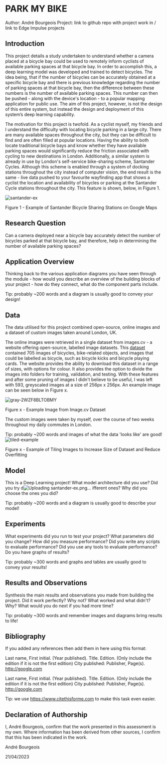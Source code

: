 # PARK MY BIKE
Author: André Bourgeois
Project: link to github repo with project work in / link to Edge Impulse projects

## Introduction
This project details a study undertaken to understand whether a camera placed at a bicycle bay could be used to remotely inform cyclists of available parking spaces at that bicycle bay. In order to accomplish this, a deep learning model was developed and trained to detect bicycles. The idea being, that if the number of bicycles can be accurately obtained at a specific bicycle bay and there is previous knowledge regarding the number of parking spaces at that bicycle bay, then the difference between these numbers is the number of available parking spaces. This number can then be pushed - along with the device's location - to a popular mapping application for public use. The aim of this project, however, is not the design of this entire system, but instead the design and deployment of this system’s deep learning capability.

The motivation for this project is twofold. As a cyclist myself, my friends and I understand the difficulty with locating bicycle parking in a large city. There are many available spaces throughout the city, but they can be difficult to find and are often filled at popular locations. Having the ability to both locate traditional bicycle bays and know whether they have available parking spaces would significantly reduce the friction associated with cycling to new destinations in London.
Additionally, a similar system is already in use by London's self-service bike-sharing scheme, Santander Cycles. Although this scheme is enabled through a system of docking stations throughout the city instead of computer vision, the end result is the same - live data pushed to your favourite wayfinding app that shows a cyclist the location and availability of bicycles or parking at the Santander Cycle stations throughout the city. This feature is shown, below, in Figure 1.

![santander-ex](https://user-images.githubusercontent.com/33913141/232324525-efa49797-fa02-4039-96cb-835080c791ce.png)

Figure 1 - Example of Santander Bicycle Sharing Stations on Google Maps

## Research Question
Can a camera deployed near a bicycle bay accurately detect the number of bicycles parked at that bicycle bay, and therefore, help in determining the number of available parking spaces?

## Application Overview
Thinking back to the various application diagrams you have seen through the module - how would you describe an overview of the building blocks of your project - how do they connect, what do the component parts include.

Tip: probably ~200 words and a diagram is usually good to convey your design!

## Data
The data utilised for this project combined open-source, online images and a dataset of custom images taken around London, UK.

The online images were retrieved in a single dataset from images.cv - a website offering open-source, labelled image datasets. This [dataset](https://images.cv/dataset/bicycle-image-classification-dataset) contained 705 images of bicycles, bike-related objects, and images that could be labelled as bicycle, such as bicycle kicks and bicycle playing cards. The website provides the ability to download this dataset in a range of sizes, with options for colour. It also provides the option to divide the images into folders for training, validation, and testing. With these features and after some pruning of images I didn't believe to be useful, I was left with 593, greyscaled images at a size of 256px x 256px. An example image can be seen below in Figure x.

![gray-2WZF8BLTOBMY](https://user-images.githubusercontent.com/33913141/232325511-8c5b96da-0467-4f46-a7d1-f5ee82f54ce9.jpg)

Figure x - Example Image from Image.cv Dataset

The custom images were taken by myself, over the course of two weeks throughout my daily commutes in London.


Tip: probably ~200 words and images of what the data 'looks like' are good!
![tiled-example](https://user-images.githubusercontent.com/33913141/232324282-30d0cb55-f5c5-4c52-8720-3200d6f13e4d.png)

Figure x - Example of Tiling Images to Increase Size of Dataset and Reduce Overfitting

## Model
This is a Deep Learning project! What model architecture did you use? Did you try d![Uploading santander-ex.png…]()
ifferent ones? Why did you choose the ones you did?

Tip: probably ~200 words and a diagram is usually good to describe your model!

## Experiments
What experiments did you run to test your project? What parameters did you change? How did you measure performance? Did you write any scripts to evaluate performance? Did you use any tools to evaluate performance? Do you have graphs of results?

Tip: probably ~300 words and graphs and tables are usually good to convey your results!

## Results and Observations
Synthesis the main results and observations you made from building the project. Did it work perfectly? Why not? What worked and what didn't? Why? What would you do next if you had more time?

Tip: probably ~300 words and remember images and diagrams bring results to life!

## Bibliography
If you added any references then add them in here using this format:

Last name, First initial. (Year published). Title. Edition. (Only include the edition if it is not the first edition) City published: Publisher, Page(s). http://google.com

Last name, First initial. (Year published). Title. Edition. (Only include the edition if it is not the first edition) City published: Publisher, Page(s). http://google.com

Tip: we use https://www.citethisforme.com to make this task even easier.

## Declaration of Authorship
I, André Bourgeois, confirm that the work presented in this assessment is my own. Where information has been derived from other sources, I confirm that this has been indicated in the work.

André Bourgeois

21/04/2023
